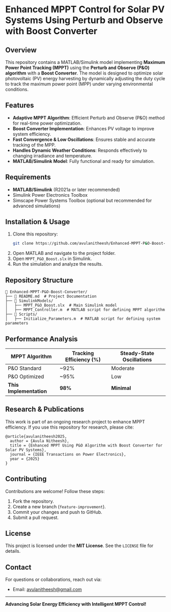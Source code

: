 # Enhanced MPPT Control for Solar PV Systems Using Perturb and Observe with Boost Converter

## Overview
This repository contains a MATLAB/Simulink model implementing **Maximum Power Point Tracking (MPPT)** using the **Perturb and Observe (P&O) algorithm** with a **Boost Converter**. The model is designed to optimize solar photovoltaic (PV) energy harvesting by dynamically adjusting the duty cycle to track the maximum power point (MPP) under varying environmental conditions.

## Features
- **Adaptive MPPT Algorithm**: Efficient Perturb and Observe (P&O) method for real-time power optimization.
- **Boost Converter Implementation**: Enhances PV voltage to improve system efficiency.
- **Fast Convergence & Low Oscillations**: Ensures stable and accurate tracking of the MPP.
- **Handles Dynamic Weather Conditions**: Responds effectively to changing irradiance and temperature.
- **MATLAB/Simulink Model**: Fully functional and ready for simulation.

## Requirements
- **MATLAB/Simulink** (R2021a or later recommended)
- Simulink Power Electronics Toolbox
- Simscape Power Systems Toolbox (optional but recommended for advanced simulations)

## Installation & Usage
1. Clone this repository:
   ```bash
   git clone https://github.com/avulanitheesh/Enhanced-MPPT-P&O-Boost-Converter.git
   ```
2. Open MATLAB and navigate to the project folder.
3. Open `MPPT_P&O_Boost.slx` in Simulink.
4. Run the simulation and analyze the results.

## Repository Structure
```
📁 Enhanced-MPPT-P&O-Boost-Converter/
├── 📄 README.md  # Project Documentation
├── 📁 SimulinkModels/
│   ├── MPPT_P&O_Boost.slx  # Main Simulink model
│   ├── MPPT_Controller.m  # MATLAB script for defining MPPT algorithm
├── 📁 Scripts/
│   ├── Initialize_Parameters.m  # MATLAB script for defining system parameters
```

## Performance Analysis
| MPPT Algorithm | Tracking Efficiency (%) | Steady-State Oscillations |
|---------------|------------------------|--------------------------|
| P&O Standard | ~92%                   | Moderate                 |
| P&O Optimized | ~95%                   | Low                      |
| **This Implementation** | **98%**                 | **Minimal**                 |

## Research & Publications
This work is part of an ongoing research project to enhance MPPT efficiency. If you use this repository for research, please cite:
```
@article{avulanitheesh2025,
  author = {Avula Nitheesh},
  title = {Enhanced MPPT Using P&O Algorithm with Boost Converter for Solar PV Systems},
  journal = {IEEE Transactions on Power Electronics},
  year = {2025}
}
```

## Contributing
Contributions are welcome! Follow these steps:
1. Fork the repository.
2. Create a new branch (`feature-improvement`).
3. Commit your changes and push to GitHub.
4. Submit a pull request.

## License
This project is licensed under the **MIT License**. See the `LICENSE` file for details.

## Contact
For questions or collaborations, reach out via:
- Email: avulanitheesh@gmail.com

---
**Advancing Solar Energy Efficiency with Intelligent MPPT Control!**

